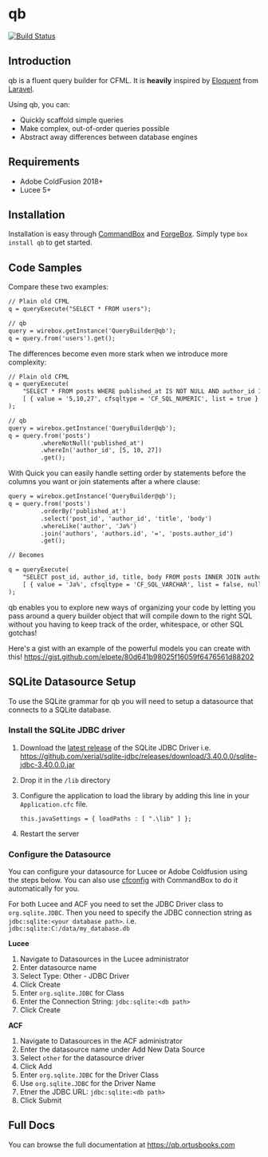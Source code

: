 # qb
[![Build Status](https://img.shields.io/travis/coldbox-modules/qb/master.svg?style=flat-square)](https://travis-ci.org/coldbox-modules/qb)

## Introduction

qb is a fluent query builder for CFML.  It is **heavily** inspired by [Eloquent](https://laravel.com/docs/5.3/eloquent) from [Laravel](https://laravel.com/).

Using qb, you can:

+ Quickly scaffold simple queries
+ Make complex, out-of-order queries possible
+ Abstract away differences between database engines

## Requirements

+ Adobe ColdFusion 2018+
+ Lucee 5+

## Installation

Installation is easy through [CommandBox](https://www.ortussolutions.com/products/commandbox) and [ForgeBox](https://www.coldbox.org/forgebox).  Simply type `box install qb` to get started.

## Code Samples

Compare these two examples:

```cfc
// Plain old CFML
q = queryExecute("SELECT * FROM users");

// qb
query = wirebox.getInstance('QueryBuilder@qb');
q = query.from('users').get();
```

The differences become even more stark when we introduce more complexity:

```cfc
// Plain old CFML
q = queryExecute(
    "SELECT * FROM posts WHERE published_at IS NOT NULL AND author_id IN ?",
    [ { value = '5,10,27', cfsqltype = 'CF_SQL_NUMERIC', list = true } ]
);

// qb
query = wirebox.getInstance('QueryBuilder@qb');
q = query.from('posts')
         .whereNotNull('published_at')
         .whereIn('author_id', [5, 10, 27])
         .get();
```

With Quick you can easily handle setting order by statements before the columns you want or join statements after a where clause:

```cfc
query = wirebox.getInstance('QueryBuilder@qb');
q = query.from('posts')
         .orderBy('published_at')
         .select('post_id', 'author_id', 'title', 'body')
         .whereLike('author', 'Ja%')
         .join('authors', 'authors.id', '=', 'posts.author_id')
         .get();

// Becomes

q = queryExecute(
    "SELECT post_id, author_id, title, body FROM posts INNER JOIN authors ON authors.id = posts.author_id WHERE author LIKE ? ORDER BY published_at",
    [ { value = 'Ja%', cfsqltype = 'CF_SQL_VARCHAR', list = false, null = false } ]
);
```

qb enables you to explore new ways of organizing your code by letting you pass around a query builder object that will compile down to the right SQL without you having to keep track of the order, whitespace, or other SQL gotchas!

Here's a gist with an example of the powerful models you can create with this!
https://gist.github.com/elpete/80d641b98025f16059f6476561d88202

## SQLite Datasource Setup

To use the SQLite grammar for qb you will need to setup a datasource that connects to a SQLite database.

### Install the SQLite JDBC driver

1. Download the [latest release](https://github.com/xerial/sqlite-jdbc/releases) of the SQLite JDBC Driver i.e. https://github.com/xerial/sqlite-jdbc/releases/download/3.40.0.0/sqlite-jdbc-3.40.0.0.jar
2. Drop it in the `/lib` directory
3. Configure the application to load the library by adding this line in your `Application.cfc` file.

    ```
    this.javaSettings = { loadPaths : [ ".\lib" ] };
    ```
4. Restart the server

### Configure the Datasource

You can configure your datasource for Lucee or Adobe Coldfusion using the steps below. You can also use [cfconfig](https://cfconfig.ortusbooks.com/using-the-cli/installation) with CommandBox to do it automatically for you.

For both Lucee and ACF you need to set the JDBC Driver class to `org.sqlite.JDBC`. Then you need to specify the JDBC connection string as `jdbc:sqlite:<your database path>`. i.e. `jdbc:sqlite:C:/data/my_database.db`

**Lucee**
1. Navigate to Datasources in the Lucee administrator
2. Enter datasource name
3. Select Type: Other - JDBC Driver
4. Click Create
5. Enter `org.sqlite.JDBC` for Class
6. Enter the Connection String: `jdbc:sqlite:<db path>`
7. Click Create

**ACF**
1. Navigate to Datasources in the ACF administrator
2. Enter the datasource name under Add New Data Source
3. Select `other` for the datasource driver
4. Click Add
5. Enter `org.sqlite.JDBC` for the Driver Class
6. Use `org.sqlite.JDBC` for the Driver Name
7. Etner the JDBC URL: `jdbc:sqlite:<db path>`
8. Click Submit


## Full Docs

You can browse the full documentation at https://qb.ortusbooks.com

